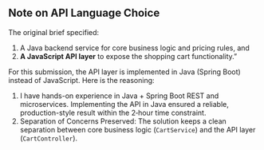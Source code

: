 ## Note on API Language Choice

The original brief specified:

1) A Java backend service for core business logic and pricing rules, and 
2) **A JavaScript API layer** to expose the shopping cart functionality.”

For this submission, the API layer is implemented in Java (Spring Boot) instead of JavaScript. Here is the reasoning:

1. I have hands-on experience in Java + Spring Boot REST and microservices. Implementing the API in Java ensured a reliable, production-style result within the 2‑hour time constraint.
2. Separation of Concerns Preserved: The solution keeps a clean separation between core business logic (`CartService`) and the API layer (`CartController`). 


